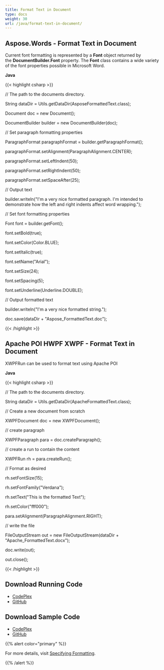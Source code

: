 ```yaml
---
title: Format Text in Document
type: docs
weight: 30
url: /java/format-text-in-document/
---
```


## **Aspose.Words - Format Text in Document**
Current font formatting is represented by a **Font** object returned by the **DocumentBuilder.Font** property. The **Font** class contains a wide variety of the font properties possible in Microsoft Word.

**Java**

{{< highlight csharp >}}

 // The path to the documents directory.

String dataDir = Utils.getDataDir(AsposeFormattedText.class);

Document doc = new Document();

DocumentBuilder builder = new DocumentBuilder(doc);

// Set paragraph formatting properties

ParagraphFormat paragraphFormat = builder.getParagraphFormat();

paragraphFormat.setAlignment(ParagraphAlignment.CENTER);

paragraphFormat.setLeftIndent(50);

paragraphFormat.setRightIndent(50);

paragraphFormat.setSpaceAfter(25);

// Output text

builder.writeln("I'm a very nice formatted paragraph. I'm intended to demonstrate how the left and right indents affect word wrapping.");

// Set font formatting properties

Font font = builder.getFont();

font.setBold(true);

font.setColor(Color.BLUE);

font.setItalic(true);

font.setName("Arial");

font.setSize(24);

font.setSpacing(5);

font.setUnderline(Underline.DOUBLE);

// Output formatted text

builder.writeln("I'm a very nice formatted string.");

doc.save(dataDir + "Aspose_FormattedText.doc");

{{< /highlight >}}
## **Apache POI HWPF XWPF - Format Text in Document**
XWPFRun can be used to format text using Apache POI

**Java**

{{< highlight csharp >}}

 // The path to the documents directory.

String dataDir = Utils.getDataDir(ApacheFormattedText.class);

// Create a new document from scratch

XWPFDocument doc = new XWPFDocument();

// create paragraph

XWPFParagraph para = doc.createParagraph();

// create a run to contain the content

XWPFRun rh = para.createRun();

// Format as desired

rh.setFontSize(15);

rh.setFontFamily("Verdana");

rh.setText("This is the formatted Text");

rh.setColor("fff000");

para.setAlignment(ParagraphAlignment.RIGHT);

// write the file

FileOutputStream out = new FileOutputStream(dataDir + "Apache_FormattedText.docx");

doc.write(out);

out.close();

{{< /highlight >}}
## **Download Running Code**
- [CodePlex](https://asposewordsjavaapachepoi.codeplex.com/releases/view/618321)
- [GitHub](https://github.com/aspose-words/Aspose.Words-for-Java/releases/tag/Aspose.Words_Java_for_Apache_POI_WP-v1.0.0)
## **Download Sample Code**
- [CodePlex](https://asposewordsjavaapachepoi.codeplex.com/SourceControl/latest#src/main/java/com/aspose/words/examples/featurescomparison/document/)
- [GitHub](https://github.com/aspose-words/Aspose.Words-for-Java/tree/master/Plugins/Aspose_Words_for_Apache_POI/src/main/java/com/aspose/words/examples/featurescomparison/document)

{{% alert color="primary" %}} 

For more details, visit [Specifying Formatting](/words/java/working-with-styles/).

{{% /alert %}}
